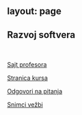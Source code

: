 layout: page
---

## Razvoj softvera

<br>

[Sajt profesora](https://matf.cukic.co/?content=rs)

[Stranica kursa](https://matf-bg-ac-rs.gitlab.io/course-rs/rs/)

[Odgovori na pitanja](https://drive.google.com/drive/u/0/folders/1Z61efvqS3gPbj4ARDIty0FY6JhHSrKU0)

[Snimci vežbi](https://www.youtube.com/playlist?list=PL-Q7IuvfMEZxl7Z3eXE-frIP0wr0pJPqE)
